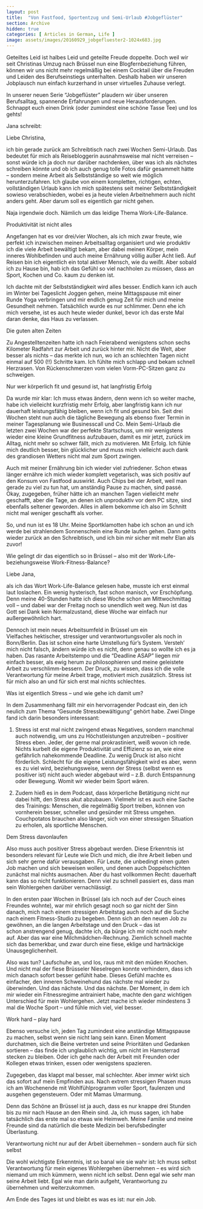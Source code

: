 ```yaml
---
layout: post
title:  "Von Fastfood, Sportentzug und Semi-Urlaub #Jobgeflüster"
section: Archive
hidden: true
categories: [ Articles in German, Life ]
image: assets/images/20160929_jobgefluester2-1024x683.jpg
---
```







Geteiltes Leid ist halbes Leid und geteilte Freude doppelte. Doch weil wir seit Christinas Umzug nach Brüssel nun eine Blogfernbeziehung führen, können wir uns nicht mehr regelmäßig bei einem Cocktail über die Freuden und Leiden des Berufseinstiegs unterhalten. Deshalb haben wir unseren Jobplausch nun einfach kurzerhand in unser virtuelles Zuhause verlegt.

In unserer neuen Serie “Jobgeflüster” plaudern wir über unseren Berufsalltag, spannende Erfahrungen und neue Herausforderungen. Schnappt euch einen Drink (oder zumindest eine schöne Tasse Tee) und los gehts!





Jana schreibt:

Liebe Christina,

ich bin gerade zurück am Schreibtisch nach zwei Wochen Semi-Urlaub. Das bedeutet für mich als Reisebloggerin ausnahmsweise mal nicht verreisen – sonst würde ich ja doch nur darüber nachdenken, über was ich als nächstes schreiben könnte und ob ich auch genug tolle Fotos dafür gesammelt hätte – sondern meine Arbeit als Selbstständige so weit wie möglich herunterzufahren. Ich glaube von einem kompletten, richtigen, echten, vollständigen Urlaub kann ich mich spätestens seit meiner Selbstständigkeit sowieso verabschieden, wobei es ja heute vielen Arbeitnehmern auch nicht anders geht. Aber darum soll es eigentlich gar nicht gehen.

Naja irgendwie doch. Nämlich um das leidige Thema Work-Life-Balance.

Produktivität ist nicht alles

Angefangen hat es vor drei/vier Wochen, als ich mich zwar freute, wie perfekt ich inzwischen meinen Arbeitsalltag organisiert und wie produktiv ich die viele Arbeit bewältigt bekam, aber dabei meinen Körper, mein inneres Wohlbefinden und auch meine Ernährung völlig außer Acht ließ. Auf Reisen bin ich eigentlich ein total aktiver Mensch, wie du weißt. Aber sobald ich zu Hause bin, hab ich das Gefühl so viel nachholen zu müssen, dass an Sport, Kochen und Co. kaum zu denken ist.

Ich dachte mit der Selbstständigkeit wird alles besser. Endlich kann ich auch im Winter bei Tageslicht Joggen gehen, meine Mittagspause mit einer Runde Yoga verbringen und mir endlich genug Zeit für mich und meine Gesundheit nehmen. Tatsächlich wurde es nur schlimmer. Denn ehe ich mich versehe, ist es auch heute wieder dunkel, bevor ich das erste Mal daran denke, das Haus zu verlassen.

Die guten alten Zeiten

Zu Angestelltenzeiten hatte ich nach Feierabend wenigstens schon sechs Kilometer Radfahrt zur Arbeit und zurück hinter mir. Nicht die Welt, aber besser als nichts – das merkte ich nun, wo ich an schlechten Tagen nicht einmal auf 500 (!!) Schritte kam. Ich fühlte mich schlapp und bekam schnell Herzrasen. Von Rückenschmerzen vom vielen Vorm-PC-Sitzen ganz zu schweigen.

Nur wer körperlich fit und gesund ist, hat langfristig Erfolg

Da wurde mir klar: Ich muss etwas ändern, denn wenn ich so weiter mache, habe ich vielleicht kurzfristig mehr Erfolg, aber langfristig kann ich nur dauerhaft leistungsfähig bleiben, wenn ich fit und gesund bin. Seit drei Wochen steht nun auch die tägliche Bewegung als ebenso fixer Termin in meiner Tagesplanung wie Businesscall und Co. Mein Semi-Urlaub die letzten zwei Wochen war der perfekte Startschuss, um mir wenigstens wieder eine kleine Grundfitness aufzubauen, damit es mir jetzt, zurück im Alltag, nicht mehr so schwer fällt, mich zu motivieren. Mit Erfolg. Ich fühle mich deutlich besser, bin glücklicher und muss mich vielleicht auch dank des grandiosen Wetters nicht mal zum Sport zwingen.

Auch mit meiner Ernährung bin ich wieder viel zufriedener. Schon etwas länger ernähre ich mich wieder komplett vegetarisch, was sich positiv auf den Konsum von Fastfood auswirkt. Auch Chips bei der Arbeit, weil man gerade zu viel zu tun hat, um anständig Pause zu machen, sind passé. Okay, zugegeben, früher hätte ich an manchen Tagen vielleicht mehr geschafft, aber die Tage, an denen ich unproduktiv vor dem PC sitze, sind ebenfalls seltener geworden. Alles in allem bekomme ich also im Schnitt nicht mal weniger geschafft als vorher.

So, und nun ist es 18 Uhr. Meine Sportklamotten habe ich schon an und ich werde bei strahlendem Sonnenschein eine Runde laufen gehen. Dann gehts wieder zurück an den Schreibtisch, und ich bin mir sicher mit mehr Elan als zuvor!

Wie gelingt dir das eigentlich so in Brüssel – also mit der Work-Life- beziehungsweise Work-Fitness-Balance?



Liebe Jana,

als ich das Wort Work-Life-Balance gelesen habe, musste ich erst einmal laut loslachen. Ein wenig hysterisch, fast schon manisch, vor Erschöpfung. Denn meine 40-Stunden hatte ich diese Woche schon am Mittwochmittag voll – und dabei war der Freitag noch so unendlich weit weg. Nun ist das Gott sei Dank kein Normalzustand, diese Woche war einfach nur außergewöhnlich hart.

Dennoch ist mein neues Arbeitsumfeld in Brüssel um ein Vielfaches hektischer, stressiger und verantwortungsvoller als noch in Bonn/Berlin. Das ist schon eine harte Umstellung für’s System. Versteh’ mich nicht falsch, ändern würde ich es nicht, denn genau so wollte ich es ja haben. Das rasante Arbeitstempo und die “Deadline ASAP” liegen mir einfach besser, als ewig herum zu philosophieren und meine geleistete Arbeit zu verschlimm-bessern. Der Druck, zu wissen, dass ich die volle Verantwortung für meine Arbeit trage, motiviert mich zusätzlich. Stress ist für mich also an und für sich erst mal nichts schlechtes.

Was ist eigentlich Stress – und wie gehe ich damit um?

In dem Zusammenhang fällt mir ein hervorragender Podcast ein, den ich neulich zum Thema “Gesunde Stressbewältigung” gehört habe. Zwei Dinge fand ich darin besonders interessant:

1) Stress ist erst mal nicht zwingend etwas Negatives, sondern manchmal auch notwendig, um uns zu Höchstleistungen anzutreiben – positiver Stress eben. Jeder, der gerne mal prokrastiniert, weiß wovon ich rede. Nichts kurbelt die eigene Produktivität und Effizienz so an, wie eine gefährlich nahekommende Deadline. Zu wenig Druck ist also nicht förderlich. Schlecht für die eigene Leistungsfähigkeit wird es aber, wenn es zu viel wird, beziehungsweise, wenn der Stress (selbst wenn es positiver ist) nicht auch wieder abgebaut wird – z.B. durch Entspannung oder Bewegung. Womit wir wieder beim Sport wären.

2) Zudem hieß es in dem Podcast, dass körperliche Betätigung nicht nur dabei hilft, den Stress akut abzubauen. Vielmehr ist es auch eine Sache des Trainings: Menschen, die regelmäßig Sport treiben, können von vornherein besser, schneller und gesünder mit Stress umgehen. Couchpotatos brauchen also länger, sich von einer stressigen Situation zu erholen, als sportliche Menschen.

Dem Stress davonlaufen

Also muss auch positiver Stress abgebaut werden. Diese Erkenntnis ist besonders relevant für Leute wie Dich und mich, die ihre Arbeit lieben und sich sehr gerne dafür verausgaben. Für Leute, die unbedingt einen guten Job machen und sich beweisen wollen, und denen auch Doppelschichten zunächst mal nichts ausmachen. Aber du hast vollkommen Recht: dauerhaft kann das so nicht funktionieren. Denn viel zu schnell passiert es, dass man sein Wohlergehen darüber vernachlässigt.

In den ersten paar Wochen in Brüssel (als ich noch auf der Couch eines Freundes wohnte), war mir ehrlich gesagt noch so gar nicht der Sinn danach, mich nach einem stressigen Arbeitstag auch noch auf die Suche nach einem Fitness-Studio zu begeben. Denn sich an den neuen Job zu gewöhnen, an die langen Arbeitstage und den Druck – das ist schon anstrengend genug, dachte ich, da bürge ich mir nicht noch mehr auf. Aber das war eine Milchmädchen-Rechnung. Ziemlich schnell machte sich das bemerkbar, und zwar durch eine fiese, eklige und hartnäckige Unausgeglichenheit.

Also was tun? Laufschuhe an, und los, raus mit mit den müden Knochen. Und nicht mal der fiese Brüsseler Nieselregen konnte verhindern, dass ich mich danach sofort besser gefühlt habe. Dieses Gefühl machte es einfacher, den inneren Schweinehund das nächste mal wieder zu überwinden. Und das nächste. Und das nächste. Der Moment, in dem ich mir wieder ein Fitnessregime antrainiert habe, machte den ganz wichtigen Unterschied für mein Wohlergehen. Jetzt mache ich wieder mindestens 3 mal die Woche Sport – und fühle mich viel, viel besser.

Work hard – play hard

Ebenso versuche ich, jeden Tag zumindest eine anständige Mittagspause zu machen, selbst wenn sie nicht lang sein kann. Einen Moment durchatmen, sich die Beine vertreten und seine Prioritäten und Gedanken sortieren – das finde ich unglaublich wichtig, um nicht im Hamsterrad stecken zu bleiben. Oder ich gehe nach der Arbeit mit Freunden oder Kollegen etwas trinken, essen oder wenigstens spazieren.

Zugegeben, das klappt mal besser, mal schlechter. Aber immer wirkt sich das sofort auf mein Empfinden aus. Nach extrem stressigen Phasen muss ich am Wochenende mit Wohlfühlprogramm voller Sport, faulenzen und ausgehen gegensteuern. Oder mit Mamas Umarmung.

Denn das Schöne an Brüssel ist ja auch, dass es nur knappe drei Stunden bis zu mir nach Hause an den Rhein sind. Ja, ich muss sagen, ich habe tatsächlich das erste mal so etwas wie Heimweh. Meine Familie und meine Freunde sind da natürlich die beste Medizin bei berufsbedingter Überlastung.

Verantwortung nicht nur auf der Arbeit übernehmen – sondern auch für sich selbst

Die wohl wichtigste Erkenntnis, ist so banal wie sie wahr ist: Ich muss selbst Verantwortung für mein eigenes Wohlergehen übernehmen – es wird sich niemand um mich kümmern, wenn nicht ich selbst. Denn egal wie sehr man seine Arbeit liebt. Egal wie man darin aufgeht, Verantwortung zu übernehmen und weiterzukommen.

Am Ende des Tages ist und bleibt es was es ist: nur ein Job.

 

